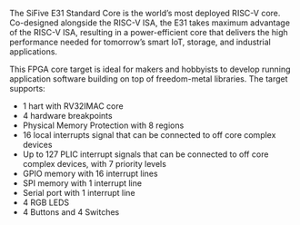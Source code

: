 The SiFive E31 Standard Core is the world’s most deployed RISC-V core. Co-designed alongside the RISC-V ISA, the E31 takes maximum advantage of the RISC-V ISA, resulting in a power-efficient core that delivers the high performance needed for tomorrow’s smart IoT, storage, and industrial applications.

This FPGA core target is ideal for makers and hobbyists to develop running application software building on top of freedom-metal libraries. The target supports:

- 1 hart with RV32IMAC core
- 4 hardware breakpoints
- Physical Memory Protection with 8 regions
- 16 local interrupts signal that can be connected to off core complex devices
- Up to 127 PLIC interrupt signals that can be connected to off core complex devices, with 7 priority levels
- GPIO memory with 16 interrupt lines
- SPI memory with 1 interrupt line
- Serial port with 1 interrupt line
- 4 RGB LEDS
- 4 Buttons and 4 Switches
